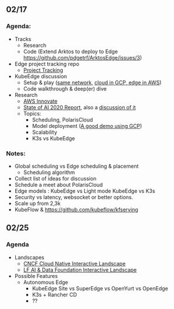 ## 02/17

### Agenda:

- Tracks
  - Research
  - Code (Extend Arktos to deploy to Edge https://github.com/pdgetrf/ArktosEdge/issues/3)
- Edge project tracking repo
  - [Project Tracking](https://github.com/pdgetrf/ArktosEdge/projects/1)
- KubeEdge discussion
  - Setup & play ([same network](https://github.com/pdgetrf/ArktosEdge/wiki/KubeEdge-Setup-(Same-Network)), [cloud in GCP, edge in AWS](https://github.com/pdgetrf/ArktosEdge/wiki/KubeEdge-Setup-(Different-Network)))
  - Code walkthrough & deep(er) dive
- Research
  - [AWS Innovate](https://aws.amazon.com/events/aws-innovate/machine-learning/?sc_channel=em&sc_campaign=APAC_FIELD_T1_en-innovate-aiml_20210224_7014z000001MMP3&sc_publisher=aws&sc_medium=em_aws_innovate_aiml&sc_content=field_t1event_field&sc_country=mult&sc_geo=mult&sc_category=mult&sc_outcome=field&trkCampaign=innovate-ml&trk=em_regconfirmed_innovateml21)
  - [State of AI 2020 Report](https://www.stateof.ai), also a [discussion of it](https://youtu.be/o2fYsrV-YlQ)
  - Topics:
    - Scheduling, PolarisCloud
    - Model deployment ([A good demo using GCP](https://youtu.be/fw6NMQrYc6w))
    - Scalability
    - K3s vs KubeEdge

### Notes:
- Global scheduling vs Edge scheduling & placement
  - Scheduling algorithm
- Collect list of ideas for discussion
- Schedule a meet about PolarisCloud 
- Edge models : KubeEdge vs Light mode KubeEdge vs K3s
- Security vs latency, websocket or better options.
- Scale up from 2,3k 
- KubeFlow & https://github.com/kubeflow/kfserving

## 02/25

### Agenda
- Landscapes
  - [CNCF Cloud Native Interactive Landscape](https://landscape.cncf.io/)
  - [LF AI & Data Foundation Interactive Landscape](https://landscape.lfai.foundation/)
- Possible Features
  -  Autonomous Edge 
     - KubeEdge Site vs SuperEdge vs OpenYurt vs OpenEdge
     - K3s + Rancher CD
     - ??

 
